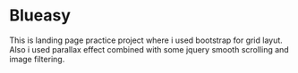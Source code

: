 # Blueasy

This is landing page practice project where i used bootstrap for grid layut. Also i used parallax effect
combined with some jquery smooth scrolling and image filtering.
